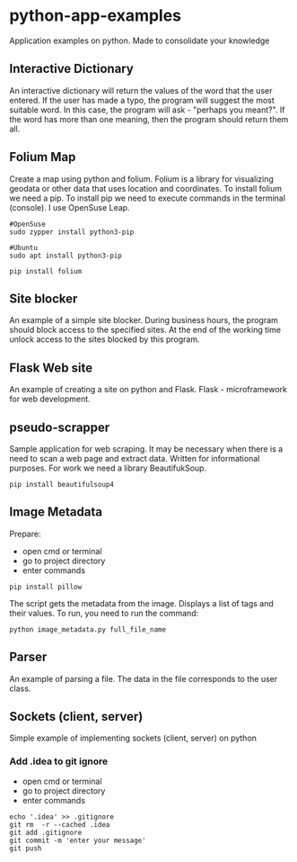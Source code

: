 # python-app-examples
Application examples on python. Made to consolidate your knowledge

## Interactive Dictionary
An interactive dictionary will return the values of the word that the user entered.
If the user has made a typo, the program will suggest the most suitable word. In this case, the program will ask - "perhaps you meant?".
If the word has more than one meaning, then the program should return them all.

## Folium Map
Create a map using python and folium. Folium is a library for visualizing geodata or other data that uses location and coordinates.
To install folium we need a pip.
To install pip we need to execute commands in the terminal (console).
I use OpenSuse Leap.
```
#OpenSuse
sudo zypper install python3-pip

#Ubuntu
sudo apt install python3-pip

pip install folium
```

## Site blocker
An example of a simple site blocker.
During business hours, the program should block access to the specified sites.
At the end of the working time unlock access to the sites blocked by this program.

## Flask Web site
An example of creating a site on python and Flask.
Flask - microframework for web development.

## pseudo-scrapper
Sample application for web scraping. It may be necessary when there is a need to scan a web page and extract data.
Written for informational purposes.
For work we need a library BeautifukSoup.
```
pip install beautifulsoup4
```

## Image Metadata
Prepare:
* open cmd or terminal
* go to project directory
* enter commands
```
pip install pillow
```

The script gets the metadata from the image. Displays a list of tags and their values.
To run, you need to run the command:
```
python image_metadata.py full_file_name
```

## Parser
An example of parsing a file. The data in the file corresponds to the user class.


## Sockets (client, server)
Simple example of implementing sockets (client, server) on python


### Add .idea to git ignore
* open cmd or terminal
* go to project directory
* enter commands
```
echo '.idea' >> .gitignore
git rm  -r --cached .idea
git add .gitignore
git commit -m 'enter your message'
git push
```
